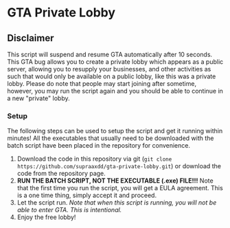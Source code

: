 # GTA Private Lobby

## Disclaimer
This script will suspend and resume GTA automatically after 10 seconds. This GTA bug allows you to create a private lobby which appears as a public server, allowing you to resupply your businesses, and other activities as such that would only be available on a public lobby, like this was a private lobby. Please do note that people may start joining after sometime, however, you may run the script again and you should be able to continue in a new "private" lobby.

### Setup
The following steps can be used to setup the script and get it running within minutes!
All the executables that usually need to be downloaded with the batch script have been placed in the repository for convenience.

1) Download the code in this repository via git (`git clone https://github.com/supraaxdd/gta-private-lobby.git`) or download the code from the repository page.
2) **RUN THE BATCH SCRIPT, NOT THE EXECUTABLE (.exe) FILE!!!** Note that the first time you run the script, you will get a EULA agreement. This is a one time thing, simply accept it and proceed.
3) Let the script run. *Note that when this script is running, you will not be able to enter GTA. This is intentional.*
4) Enjoy the free lobby!
